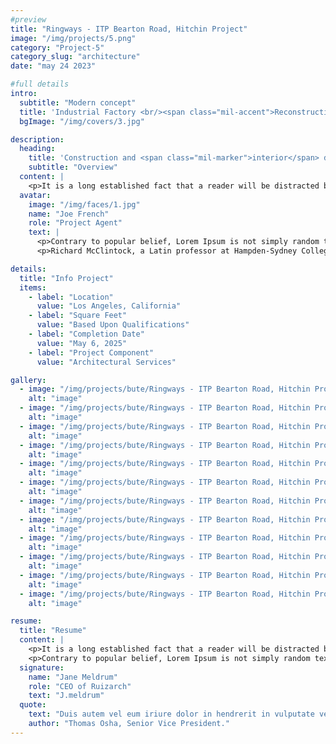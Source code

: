 ```yaml
---
#preview
title: "Ringways - ITP Bearton Road, Hitchin Project"
image: "/img/projects/5.png"
category: "Project-5"
category_slug: "architecture"
date: "may 24 2023"

#full details
intro:
  subtitle: "Modern concept"
  title: 'Industrial Factory <br/><span class="mil-accent">Reconstruction</span>'
  bgImage: "/img/covers/3.jpg"

description:
  heading:
    title: 'Construction and <span class="mil-marker">interior</span> design'
    subtitle: "Overview"
  content: |
    <p>It is a long established fact that a reader will be distracted by the readable content of a page when looking at its layout. The point of using Lorem Ipsum is that it has a more-or-less normal distribution of letters, as opposed to using 'Content here, content here', making it look like readable English. Many desktop publishing packages and web page editors now use Lorem Ipsum as their default model text, and a search for 'lorem ipsum' will uncover many web sites still in their infancy. Various versions have evolved over the years, sometimes by accident, sometimes on purpose (injected humour and the like).</p>
  avatar:
    image: "/img/faces/1.jpg"
    name: "Joe French"
    role: "Project Agent"
    text: |
      <p>Contrary to popular belief, Lorem Ipsum is not simply random text. It has roots in a piece of classical Latin literature from 45 BC, making it over 2000 years old.</p>
      <p>Richard McClintock, a Latin professor at Hampden-Sydney College in Virginia, looked up one of the more obscure Latin words, consectetur, from a Lorem Ipsum passage, and going through the cites of the word in classical literature, discovered the undoubtable source.</p>

details:
  title: "Info Project"
  items:
    - label: "Location"
      value: "Los Angeles, California"
    - label: "Square Feet"
      value: "Based Upon Qualifications"
    - label: "Completion Date"
      value: "May 6, 2025"
    - label: "Project Component"
      value: "Architectural Services"

gallery:
  - image: "/img/projects/bute/Ringways - ITP Bearton Road, Hitchin Project/1720197518704.jpg"
    alt: "image"
  - image: "/img/projects/bute/Ringways - ITP Bearton Road, Hitchin Project/1720197519738.jpg"
    alt: "image"
  - image: "/img/projects/bute/Ringways - ITP Bearton Road, Hitchin Project/1720197520339.jpg"
    alt: "image"
  - image: "/img/projects/bute/Ringways - ITP Bearton Road, Hitchin Project/1720197520375.jpg"
    alt: "image"
  - image: "/img/projects/bute/Ringways - ITP Bearton Road, Hitchin Project/1720197520672.jpeg"
    alt: "image"
  - image: "/img/projects/bute/Ringways - ITP Bearton Road, Hitchin Project/1720197520691.jpeg"
    alt: "image"
  - image: "/img/projects/bute/Ringways - ITP Bearton Road, Hitchin Project/1720197520704.jpeg"
    alt: "image"
  - image: "/img/projects/bute/Ringways - ITP Bearton Road, Hitchin Project/1730654451428.jpg"
    alt: "image"
  - image: "/img/projects/bute/Ringways - ITP Bearton Road, Hitchin Project/1730654452003.jpeg"
    alt: "image"
  - image: "/img/projects/bute/Ringways - ITP Bearton Road, Hitchin Project/1730654452043.jpeg"
    alt: "image"
  - image: "/img/projects/bute/Ringways - ITP Bearton Road, Hitchin Project/1730654452169.jpeg"
    alt: "image"
  - image: "/img/projects/bute/Ringways - ITP Bearton Road, Hitchin Project/1730654452633.jpeg"
    alt: "image"

resume:
  title: "Resume"
  content: |
    <p>It is a long established fact that a reader will be distracted by the readable content of a page when looking at its layout. The point of using Lorem Ipsum is that it has a more-or-less normal distribution of letters, as opposed to using 'Content here, content here', making it look like readable English. Many desktop publishing packages and web page editors now use Lorem Ipsum as their default model text, and a search for 'lorem ipsum' will uncover many web sites still in their infancy. Various versions have evolved over the years, sometimes by accident, sometimes on purpose (injected humour and the like).</p>
    <p>Contrary to popular belief, Lorem Ipsum is not simply random text. It has roots in a piece of classical Latin literature from 45 BC, making it over 2000 years old. Richard McClintock, a Latin professor at Hampden-Sydney College in Virginia, looked up one of the more obscure Latin words, consectetur, from a Lorem Ipsum passage, and going through the cites of the word in classical literature, discovered the undoubtable source.</p>
  signature:
    name: "Jane Meldrum"
    role: "CEO of Ruizarch"
    text: "J.meldrum"
  quote:
    text: "Duis autem vel eum iriure dolor in hendrerit in vulputate velit esse molestie consequat"
    author: "Thomas Osha, Senior Vice President."
---
```

